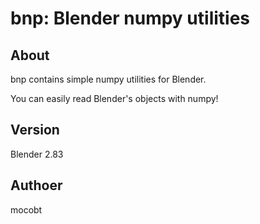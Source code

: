 # bnp: Blender numpy utilities
## About

bnp contains simple numpy utilities for Blender.

You can easily read Blender's objects with numpy!

## Version

Blender 2.83

## Authoer

mocobt
